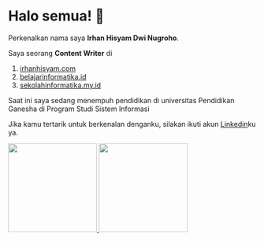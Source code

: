 # Halo semua! 👋

Perkenalkan nama saya **Irhan Hisyam Dwi Nugroho**.

Saya seorang **Content Writer** di 
1. [irhanhisyam.com](https://www.irhanhisyam.com/)
2. [belajarinformatika.id](https://belajarinformatika.id)
3. [sekolahinformatika.my.id](https://sekolahinformatika.my.id)

Saat ini saya sedang menempuh pendidikan di universitas Pendidikan Ganesha di Program Studi Sistem Informasi

Jika kamu tertarik untuk berkenalan denganku, silakan ikuti akun [Linkedin](https://www.linkedin.com/in/irhanhisyamdwinugroho?originalSubdomain=id/)ku ya.


<p align="left">
<a href="https://github.com/irhanhdn">
  <img height="180em" src="https://github-readme-stats-eight-theta.vercel.app/api?username=girhanhdn&show_icons=true&theme=algolia&include_all_commits=true&count_private=true"/>
  <img height="180em" src="https://github-readme-stats-eight-theta.vercel.app/api/top-langs/?username=irhanhdn&layout=compact&langs_count=8&theme=algolia"/>
</a>
</p>
<!--
**irhanhdn/irhanhdn** is a ✨ _special_ ✨ repository because its `README.md` (this file) appears on your GitHub profile.

Here are some ideas to get you started:

- 🔭 I’m currently working on ...
- 🌱 I’m currently learning ...
- 👯 I’m looking to collaborate on ...
- 🤔 I’m looking for help with ...
- 💬 Ask me about ...
- 📫 How to reach me: ...
- 😄 Pronouns: ...
- ⚡ Fun fact: ...
-->
